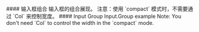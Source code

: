 <cn>
#### 输入框组合
输入框的组合展现。
注意：使用 `compact` 模式时，不需要通过 `Col` 来控制宽度。
</cn>

<us>
#### Input Group
Input.Group example
Note: You don't need `Col` to control the width in the `compact` mode.
</us>
